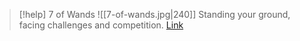 > [!help]  7 of Wands
> ![[7-of-wands.jpg|240]]
> Standing your ground, facing challenges and competition.
> [Link](https://daily-tarot.squarespace.com/seven-of-wands)